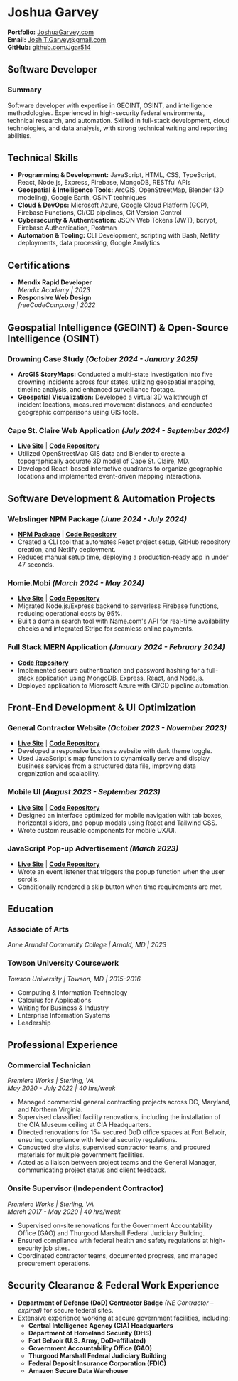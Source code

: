 # Joshua Garvey
**Portfolio:** [JoshuaGarvey.com](https://JoshuaGarvey.com)  
**Email:** [Josh.T.Garvey@gmail.com](mailto:Josh.T.Garvey@gmail.com)  
**GitHub:** [github.com/Jgar514](https://github.com/Jgar514)  

## Software Developer  

### Summary  
Software developer with expertise in GEOINT, OSINT, and intelligence methodologies. Experienced in high-security federal environments, technical research, and automation. Skilled in full-stack development, cloud technologies, and data analysis, with strong technical writing and reporting abilities.  

## Technical Skills  

- **Programming & Development:** JavaScript, HTML, CSS, TypeScript, React, Node.js, Express, Firebase, MongoDB, RESTful APIs  
- **Geospatial & Intelligence Tools:** ArcGIS, OpenStreetMap, Blender (3D modeling), Google Earth, OSINT techniques  
- **Cloud & DevOps:** Microsoft Azure, Google Cloud Platform (GCP), Firebase Functions, CI/CD pipelines, Git Version Control  
- **Cybersecurity & Authentication:** JSON Web Tokens (JWT), bcrypt, Firebase Authentication, Postman  
- **Automation & Tooling:** CLI Development, scripting with Bash, Netlify deployments, data processing, Google Analytics  

## Certifications  

- **Mendix Rapid Developer**  
  *Mendix Academy | 2023*  
- **Responsive Web Design**  
  *freeCodeCamp.org | 2022*  

## Geospatial Intelligence (GEOINT) & Open-Source Intelligence (OSINT)  

### **Drowning Case Study** *(October 2024 - January 2025)*  
- **ArcGIS StoryMaps:** Conducted a multi-state investigation into five drowning incidents across four states, utilizing geospatial mapping, timeline analysis, and enhanced surveillance footage.  
- **Geospatial Visualization:** Developed a virtual 3D walkthrough of incident locations, measured movement distances, and conducted geographic comparisons using GIS tools.  

### **Cape St. Claire Web Application** *(July 2024 - September 2024)*  
- **[Live Site](#)** | **[Code Repository](#)**  
- Utilized OpenStreetMap GIS data and Blender to create a topographically accurate 3D model of Cape St. Claire, MD.  
- Developed React-based interactive quadrants to organize geographic locations and implemented event-driven mapping interactions.  

## Software Development & Automation Projects  

### **Webslinger NPM Package** *(June 2024 - July 2024)*  
- **[NPM Package](#)** | **[Code Repository](#)**  
- Created a CLI tool that automates React project setup, GitHub repository creation, and Netlify deployment.  
- Reduces manual setup time, deploying a production-ready app in under 47 seconds.  

### **Homie.Mobi** *(March 2024 - May 2024)*  
- **[Live Site](#)** | **[Code Repository](#)**  
- Migrated Node.js/Express backend to serverless Firebase functions, reducing operational costs by 95%.  
- Built a domain search tool with Name.com's API for real-time availability checks and integrated Stripe for seamless online payments.  

### **Full Stack MERN Application** *(January 2024 - February 2024)*  
- **[Code Repository](#)**  
- Implemented secure authentication and password hashing for a full-stack application using MongoDB, Express, React, and Node.js.  
- Deployed application to Microsoft Azure with CI/CD pipeline automation.  

## Front-End Development & UI Optimization  

### **General Contractor Website** *(October 2023 - November 2023)*  
- **[Live Site](#)** | **[Code Repository](#)**  
- Developed a responsive business website with dark theme toggle.  
- Used JavaScript's map function to dynamically serve and display business services from a structured data file, improving data organization and scalability.  

### **Mobile UI** *(August 2023 - September 2023)*  
- **[Live Site](#)** | **[Code Repository](#)**  
- Designed an interface optimized for mobile navigation with tab boxes, horizontal sliders, and popup modals using React and Tailwind CSS.  
- Wrote custom reusable components for mobile UX/UI.  

### **JavaScript Pop-up Advertisement** *(March 2023)*  
- **[Live Site](#)** | **[Code Repository](#)**  
- Wrote an event listener that triggers the popup function when the user scrolls.  
- Conditionally rendered a skip button when time requirements are met.  

## Education  

### **Associate of Arts**  
*Anne Arundel Community College | Arnold, MD | 2023*  

### **Towson University Coursework**  
*Towson University | Towson, MD | 2015–2016*  
- Computing & Information Technology  
- Calculus for Applications  
- Writing for Business & Industry  
- Enterprise Information Systems  
- Leadership  

## Professional Experience  

### **Commercial Technician**  
*Premiere Works | Sterling, VA*  
*May 2020 - July 2022 | 40 hrs/week*  
- Managed commercial general contracting projects across DC, Maryland, and Northern Virginia.  
- Supervised classified facility renovations, including the installation of the CIA Museum ceiling at CIA Headquarters.  
- Directed renovations for 15+ secured DoD office spaces at Fort Belvoir, ensuring compliance with federal security regulations.  
- Conducted site visits, supervised contractor teams, and procured materials for multiple government facilities.  
- Acted as a liaison between project teams and the General Manager, communicating project status and client feedback.  

### **Onsite Supervisor (Independent Contractor)**  
*Premiere Works | Sterling, VA*  
*March 2017 - May 2020 | 40 hrs/week*  
- Supervised on-site renovations for the Government Accountability Office (GAO) and Thurgood Marshall Federal Judiciary Building.  
- Ensured compliance with federal health and safety regulations at high-security job sites.  
- Coordinated contractor teams, documented progress, and managed procurement operations.  

## Security Clearance & Federal Work Experience  

- **Department of Defense (DoD) Contractor Badge** *(NE Contractor – expired)* for secure federal sites.  
- Extensive experience working at secure government facilities, including:  
  - **Central Intelligence Agency (CIA) Headquarters**  
  - **Department of Homeland Security (DHS)**  
  - **Fort Belvoir (U.S. Army, DoD-affiliated)**  
  - **Government Accountability Office (GAO)**  
  - **Thurgood Marshall Federal Judiciary Building**  
  - **Federal Deposit Insurance Corporation (FDIC)**  
  - **Amazon Secure Data Warehouse**  